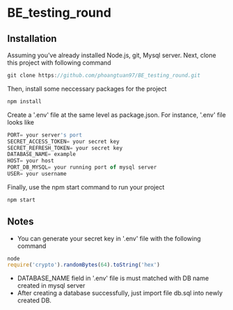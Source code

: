 
# BE_testing_round

## Installation
Assuming you’ve already installed Node.js, git, Mysql server.
Next, clone this project with following command
```js
git clone https://github.com/phoangtuan97/BE_testing_round.git
```

Then, install some neccessary packages for the project
```js
npm install
```

Create a '.env' file at the same level as package.json.
For instance,  '.env' file looks like
```js
PORT= your server's port
SECRET_ACCESS_TOKEN= your secret key
SECRET_REFRESH_TOKEN= your secret key
DATABASE_NAME= example
HOST= your host
PORT_DB_MYSQL= your running port of mysql server 
USER= your username
```

Finally, use the npm start command to run your project
```js
npm start
```

## Notes
- You can generate your secret key in '.env' file with the following command
```js
node
require('crypto').randomBytes(64).toString('hex')
```
- DATABASE_NAME field in '.env' file is must matched with DB name created in mysql server
- After creating a database successfully, just import file db.sql into newly created DB. 

